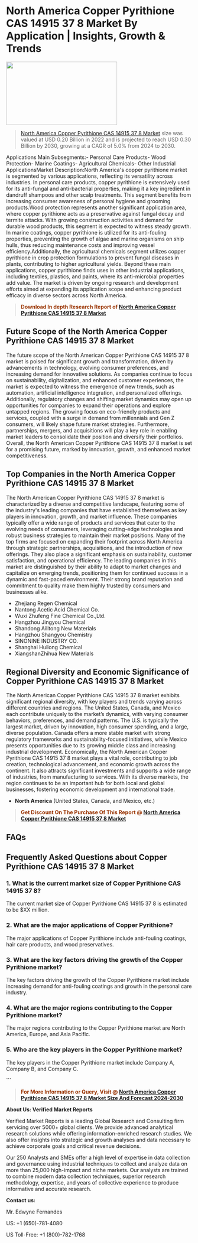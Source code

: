 <p><h1>North America Copper Pyrithione CAS 14915 37 8 Market By Application | Insights, Growth & Trends</h1><p><img class="aligncenter size-medium wp-image-105565" src="https://ffe5etoiles.com/wp-content/uploads/2025/01/MST7-300x171.png" alt="" width="300" height="171" /></p><blockquote><p><a href="https://www.verifiedmarketreports.com/download-sample/?rid=608024&utm_source=Github-NA&utm_medium=389" target="_blank">North America Copper Pyrithione CAS 14915 37 8 Market</a> size was valued at USD 0.20 Billion in 2022 and is projected to reach USD 0.30 Billion by 2030, growing at a CAGR of 5.0% from 2024 to 2030.</p></blockquote>Applications Main Subsegments:- Personal Care Products- Wood Protection- Marine Coatings- Agricultural Chemicals- Other Industrial ApplicationsMarket Description:North America's copper pyrithione market is segmented by various applications, reflecting its versatility across industries. In personal care products, copper pyrithione is extensively used for its anti-fungal and anti-bacterial properties, making it a key ingredient in dandruff shampoos and other scalp treatments. This segment benefits from increasing consumer awareness of personal hygiene and grooming products.Wood protection represents another significant application area, where copper pyrithione acts as a preservative against fungal decay and termite attacks. With growing construction activities and demand for durable wood products, this segment is expected to witness steady growth. In marine coatings, copper pyrithione is utilized for its anti-fouling properties, preventing the growth of algae and marine organisms on ship hulls, thus reducing maintenance costs and improving vessel efficiency.Additionally, the agricultural chemicals segment utilizes copper pyrithione in crop protection formulations to prevent fungal diseases in plants, contributing to higher agricultural yields. Beyond these main applications, copper pyrithione finds uses in other industrial applications, including textiles, plastics, and paints, where its anti-microbial properties add value. The market is driven by ongoing research and development efforts aimed at expanding its application scope and enhancing product efficacy in diverse sectors across North America.</p><blockquote><p><span style="color: #993300;"><strong>Download In depth Research Report of <a href="https://www.verifiedmarketreports.com/download-sample/?rid=608024&utm_source=Github-NA&utm_medium=389">North America Copper Pyrithione CAS 14915 37 8 Market</a></strong></span></p></blockquote><h2>Future Scope of the North America Copper Pyrithione CAS 14915 37 8 Market</h2><p>The future scope of the North American Copper Pyrithione CAS 14915 37 8 market is poised for significant growth and transformation, driven by advancements in technology, evolving consumer preferences, and increasing demand for innovative solutions. As companies continue to focus on sustainability, digitalization, and enhanced customer experiences, the market is expected to witness the emergence of new trends, such as automation, artificial intelligence integration, and personalized offerings. Additionally, regulatory changes and shifting market dynamics may open up opportunities for companies to expand their operations and explore untapped regions. The growing focus on eco-friendly products and services, coupled with a surge in demand from millennials and Gen Z consumers, will likely shape future market strategies. Furthermore, partnerships, mergers, and acquisitions will play a key role in enabling market leaders to consolidate their position and diversify their portfolios. Overall, the North American Copper Pyrithione CAS 14915 37 8 market is set for a promising future, marked by innovation, growth, and enhanced market competitiveness.</p><h2>Top Companies in the North America Copper Pyrithione CAS 14915 37 8 Market</h2><p>The North American Copper Pyrithione CAS 14915 37 8 market is characterized by a diverse and competitive landscape, featuring some of the industry's leading companies that have established themselves as key players in innovation, growth, and market influence. These companies typically offer a wide range of products and services that cater to the evolving needs of consumers, leveraging cutting-edge technologies and robust business strategies to maintain their market positions. Many of the top firms are focused on expanding their footprint across North America through strategic partnerships, acquisitions, and the introduction of new offerings. They also place a significant emphasis on sustainability, customer satisfaction, and operational efficiency. The leading companies in this market are distinguished by their ability to adapt to market changes and capitalize on emerging trends, positioning them for continued success in a dynamic and fast-paced environment. Their strong brand reputation and commitment to quality make them highly trusted by consumers and businesses alike.</p><p><ul><li>Zhejiang Regen Chemical </li><li> Nantong Acetic Acid Chemical Co. </li><li> Wuxi Zhufeng Fine Chemical Co.,Ltd. </li><li> Hangzhou Jingyou Chemical </li><li> Shandong Ailitong New Materials </li><li> Hangzhou Shangyou Chemistry </li><li> SINONINE INDUSTRY CO. </li><li> Shanghai Huilong Chemical </li><li> XiangshanZhihua New Materials</li></ul></p><h2>Regional Diversity and Economic Significance of Copper Pyrithione CAS 14915 37 8 Market</h2><p>The North American Copper Pyrithione CAS 14915 37 8 market exhibits significant regional diversity, with key players and trends varying across different countries and regions. The United States, Canada, and Mexico each contribute uniquely to the market’s dynamics, with varying consumer behaviors, preferences, and demand patterns. The U.S. is typically the largest market, driven by innovation, high consumer spending, and a large, diverse population. Canada offers a more stable market with strong regulatory frameworks and sustainability-focused initiatives, while Mexico presents opportunities due to its growing middle class and increasing industrial development. Economically, the North American Copper Pyrithione CAS 14915 37 8 market plays a vital role, contributing to job creation, technological advancement, and economic growth across the continent. It also attracts significant investments and supports a wide range of industries, from manufacturing to services. With its diverse markets, the region continues to be an important hub for both local and global businesses, fostering economic development and international trade.</p><ul> <li><strong>North America</strong> (United States, Canada, and Mexico, etc.)</li></ul><blockquote><p><span style="color: #993300;"><strong>Get Discount On The Purchase Of This Report @ <a href="https://www.verifiedmarketreports.com/ask-for-discount/?rid=608024&utm_source=Github-NA&utm_medium=389">North America Copper Pyrithione CAS 14915 37 8 Market</a></strong></span></p></blockquote><h2>FAQs</h2><p><h2>Frequently Asked Questions about Copper Pyrithione CAS 14915 37 8 Market</h2><h3>1. What is the current market size of Copper Pyrithione CAS 14915 37 8?</div><div></h3><p>The current market size of Copper Pyrithione CAS 14915 37 8 is estimated to be $XX million.</p><h3>2. What are the major applications of Copper Pyrithione?</div><div></h3><p>The major applications of Copper Pyrithione include anti-fouling coatings, hair care products, and wood preservatives.</p><h3>3. What are the key factors driving the growth of the Copper Pyrithione market?</div><div></h3><p>The key factors driving the growth of the Copper Pyrithione market include increasing demand for anti-fouling coatings and growth in the personal care industry.</p><h3>4. What are the major regions contributing to the Copper Pyrithione market?</div><div></h3><p>The major regions contributing to the Copper Pyrithione market are North America, Europe, and Asia Pacific.</p><h3>5. Who are the key players in the Copper Pyrithione market?</div><div></h3><p>The key players in the Copper Pyrithione market include Company A, Company B, and Company C.</p><!-- Repeat the above structure for the remaining FAQs and their answers --></body></html>```</p><blockquote><p><span style="color: #993300;"><strong>For More Information or Query, Visit @ <a href="https://www.verifiedmarketreports.com/product/copper-pyrithione-cas-14915-37-8-market/">North America Copper Pyrithione CAS 14915 37 8 Market Size And Forecast 2024-2030</a></strong></span></p></blockquote><p><strong>About Us: Verified Market Reports</strong></p><p>Verified Market Reports is a leading Global Research and Consulting firm servicing over 5000+ global clients. We provide advanced analytical research solutions while offering information-enriched research studies. We also offer insights into strategic and growth analyses and data necessary to achieve corporate goals and critical revenue decisions.</p><p>Our 250 Analysts and SMEs offer a high level of expertise in data collection and governance using industrial techniques to collect and analyze data on more than 25,000 high-impact and niche markets. Our analysts are trained to combine modern data collection techniques, superior research methodology, expertise, and years of collective experience to produce informative and accurate research.</p><p><strong>Contact us:</strong></p><p>Mr. Edwyne Fernandes</p><p>US: +1 (650)-781-4080</p><p>US Toll-Free: +1 (800)-782-1768</p>
